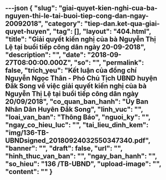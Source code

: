 ---json
{
    "slug": "giai-quyet-kien-nghi-cua-ba-nguyen-thi-le-tai-buoi-tiep-cong-dan-ngay-20092018",
    "category": "tiep-dan.ket-qua-giai-quyet-huyen",
    "tag": [],
    "layout": "404.html",
    "title": "Giải quyết kiến nghị của bà Nguyễn Thị Lệ tại buổi tiếp công dân ngày 20-09-2018",
    "description": "",
    "date": "2018-09-27T08:00:00.000Z",
    "so": "",
    "permalink": false,
    "trich_yeu": "Kết luận của đồng chí Nguyễn Ngọc Thân - Phó Chủ Tịch UBND huyện Đắk Song về việc giải quyết kiến nghị của bà Nguyễn Thị Lệ tại buổi tiếp công dân ngày 20/09/2018",
    "co_quan_ban_hanh": "Ủy Ban Nhân Dân Huyên Đắk Song",
    "linh_vuc": "",
    "loai_van_ban": "Thông Báo",
    "nguoi_ky": "",
    "ngay_co_hieu_luc": "",
    "tai_lieu_dinh_kem": "img/136-TB-UBNDsigned_20180924032550347340.pdf",
    "banner": "",
    "draft": false,
    "url": "",
    "hinh_thuc_van_ban": "",
    "ngay_ban_hanh": "",
    "so_hieu": "136 /TB-UBND",
    "upload-image": "",
    "__content__": ""
}
---
